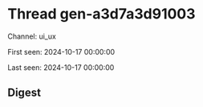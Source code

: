 # Thread gen-a3d7a3d91003
Channel: ui_ux

First seen: 2024-10-17 00:00:00

Last seen: 2024-10-17 00:00:00

## Digest


